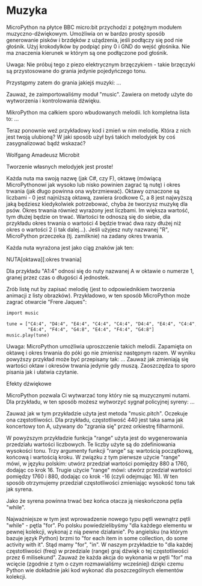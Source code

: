 # Muzyka 

MicroPython na płytce BBC micro:bit przychodzi z potężnym modułem
muzyczno-dźwiękowym.
Umożliwia on w bardzo prosty sposób generowanie pisków i brzdęków z
użądzenia, jeśli podłączy
się pod nie głośnik. Użyj krokodylków by podpiąć piny 0 i GND do wejść głośnika.
Nie ma znaczenia kierunek w którym są one podłączone pod głośnik.

Uwaga: Nie próbuj tego z piezo elektrycznym brzęczykiem - takie
brzęczyki są przystosowane
do grania jedynie pojedyńczego tonu.

Przystąpmy zatem do grania jakiejś muzyki:
...

Zauważ, że zaimportowaliśmy moduł "music". Zawiera on metody użyte do
wytworzenia i kontrolowania dźwięku.

MikroPython ma całkiem sporo wbudowanych melodii. Ich kompletna lista to:
...

Teraz ponownie weź przykładowy kod i zmień w nim melodię. Która z nich
jest twoją ulubioną?
W jaki sposób użył byś takich melodyjek by coś zasygnalizować bądź wskazać?


Wolfgang Amadeusz Microbit

Tworzenie własnych melodyjek jest proste!

Każda nuta ma swoją nazwę (jak C#, czy F), oktawę (mówiącą MicroPythonowi jak
wysoko lub nisko powinien zagrać tą nutę) i okres trwania (jak długo powinna
ona wybrzmiewać). Oktawy oznaczone są liczbami - 0 jest najniższą oktawą,
zawiera środkowe C, a 8 jest najwyższą jaką będziesz kiedykolwiek potrzebować,
chyba że tworzysz muzykę dla psów. Okres trwania również wyrażony jest liczbami.
Im większa wartość, tym dłużej będzie on trwać. Wartości te odnoszą
się do siebie,
dla przykładu okres trwania o wartości 4 będzie trwać dwa razy dłużej niż okres
o wartości 2 (i tak dalej...).
Jeśli użyjesz nuty nazwanej "R", MicroPython przeczeka (tj. zamilknie) na zadany
okres trwania.

Każda nuta wyrażona jest jako ciąg znaków jak ten:

NUTA[oktawa][:okres trwania]

Dla przykładu "A1:4" odnosi się do nuty nazwanej A w oktawie o numerze 1, granej
przez czas o długości 4 jednostek.

Zrób listę nut by zapisać melodię (jest to odpowiednikiem tworzenia animacji
z listy obrazków). Przykładowo, w ten sposób MicroPython może zagrać
otwarcie "Frere Jaques":
```markdown
import music

tune = ["C4:4", "D4:4", "E4:4", "C4:4", "C4:4", "D4:4", "E4:4", "C4:4",
        "E4:4", "F4:4", "G4:8", "E4:4", "F4:4", "G4:8"]
music.play(tune)
```

Uwaga: MicroPython umożliwia uproszczenie takich melodii. Zapamięta on oktawę
i okres trwania do póki go nie zmienisz następnym razem. W wyniku powyższy
przykład może być przepisany tak:
...
Zauważ jak zmieniają się wartości oktaw i okresów trwania jedynie gdy muszą.
Zaoszczędza to sporo pisania jak i ułatwia czytanie.


Efekty dźwiękowe

MicroPython pozwala Ci wytwarzać tony który nie są muzycznymi nutami.
Dla przykładu,
w ten sposób możesz wytworzyć sygnał policyjnej syreny:
...

Zauważ jak w tym przykładzie użyta jest metoda "music.pitch". Oczekuje
ona częstotliwości.
Dla przykładu, częstotliwość 440 jest taka sama jak koncertowy ton A,
używany do "zgrania się"
przez orkiestrę filharmonii.

W powyższym przykładzie funkcja "range" użyta jest do wygenerowania przedziału
wartości liczbowych. Te liczby użyte są do zdefiniowania wysokości
tonu. Trzy argumenty
funkcji "range" są: wartością początkową, końcową i wartością kroku. W
związku z tym
pierwsze użycie "range" mówi, w języku polskim: utwórz przedział
wartości pomiędzy 880 a 1760,
dodając co krok 16. Trugie użycie "range" mówi: utwórz przedział
wartości pomiędzy 1760 i 880,
dodając co krok -16 (czyli odejmując 16). W ten sposób otrzymujemy
przedział częstotliwości
zmieniając wysokość tonu tak jak syrena.

Jako że syrena powinna trwać bez końca otacza ją nieskończona pętla "while".

Najważniejsze w tym jest wprowadzenie nowego typu pętli wewnątrz pętli
"while" - pętla "for".
Po polsku powiedzielibyśmy "dla każdego elementu w pewnej kolekcji,
wykonaj z nią pewne działanie".
Po angielsku (na którym bazuje język Python) brzmi to "for each item
in some collection, do some
activity with it". Stąd mamy "for", "in". W naszym przykładzie to "dla
każdej częstotliwości (freq)
w przedziale (range) graj dźwięk o tej częstotliwości przez 6 milisekund".
Zauważ że każda akcja do wykonania w pętli "for" ma wcięcie (zgodnie z
tym o czym rozmawialiśmy
wcześniej) dzięki czemu Python wie dokładnie jaki kod wykonać dla
poszczególnych elementów kolekcji.
